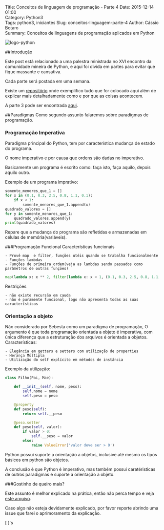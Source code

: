 Title: Conceitos de linguagem de programação - Parte 4
Date: 2015-12-14 01:00  
Category: Python3  
Tags: python3, iniciantes 
Slug: conceitos-linguagem-parte-4
Author: Cássio Botaro  
Summary: Conceitos de linguagens de programação aplicados em Python

![logo-python]({filename}/images/logopython2.png 
"Logo Python")

##Introdução

Este post está relacionado a uma palestra ministrada no XVI encontro da comunidade mineira de Python, e aqui foi divida em partes para evitar que fique massante e cansativa.

Cada parte será postada em uma semana.

Existe um [repositório](https://github.com/cassiobotaro/conceitos_linguagens) onde exemplifico tudo que for colocado aqui além de explicar mais detalhadamente como e por que as coisas acontecem.

A parte 3 pode ser encontrada [aqui](http://cassiobotaro.github.io/conceitos-linguagem-parte-3).

##Paradigmas
Como segundo assunto falaremos sobre paradigmas de programação.

### Programação Imperativa
Paradigma principal do Python, tem por característica mudança de estado do programa.

O nome imperativo e por causa que ordens são dadas no imperativo.

Basicamente um programa é escrito como:
faça isto, faça aquilo, depois aquilo outro.

Exemplo de um programa imprativo:
```python
somente_menores_que_1 = []
for x in (0.1, 0.3, 2.5, 0.8, 1.1, 0.1):
    if x < 1:
        somente_menores_que_1.append(x)
quadrado_valores = []
for y in somente_menores_que_1:
    quadrado_valores.append(y)
print(quadrado_valores)
```

Repare que a mudança do programa são refletidas e armazenadas em células de memória(variáveis).

###Programação Funcional
Características funcionais

    - Provê map  e filter, funções utéis quando se trabalha funcionalmente
    - Funções lambdas
    - Funções de primeira ordem(veja as lambdas sendo passados como parâmetros de outras funções)

```python
map(lambda x: x ** 2, filter(lambda x: x < 1, (0.1, 0.3, 2.5, 0.8, 1.1, 0.1)))
```

Restrições

    - não existe recursão em cauda
    - não é puramente funcional, logo não apresenta todas as suas características

### Orientação a objeto
Não considerado por Sebesta como um paradigma de programação, O argumento é que toda programação orientada a objeto é imperativa, com única diferença que a estruturação dos arquivos é orientada a objetos.
Características:

    - Elegância em getters e setters com utilização de properties
    - Herança Múltipla
    - Utilização do self explícito em métodos de instância

Exemplo da utilização:
```python
class Filho(Pai, Mae):

    def __init__(self, nome, peso):
        self.nome = nome
        self.peso = peso

    @property
    def peso(self):
        return self.__peso

    @peso.setter
    def peso(self, valor):
        if valor > 0:
            self.__peso = valor
        else:
            raise ValueError('valor deve ser > 0')
```

Python possui suporte a orientação a objetos, inclusive até mesmo os tipos básicos em python são objetos.

A conclusão é que Python é imperativo, mas também possui caratéristicas de outros paradigmas e suporte a orientação a objeto.

###Gostinho de queiro mais? 

Este assunto é melhor explicado na prática, então não perca tempo e veja [este arquivo](https://github.com/cassiobotaro/conceitos_linguagens/blob/master/paradigmas.py).

Caso algo não esteja devidamente explicado, por favor reporte abrindo uma issue que farei o aprimoramento da explicação.

[ ]'s    
